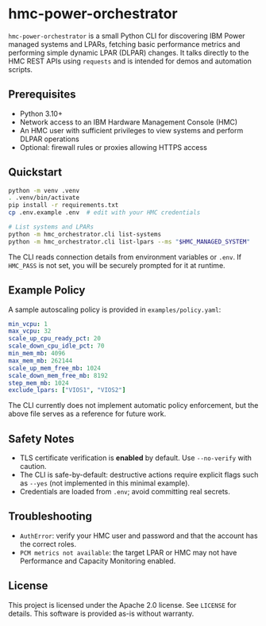 # hmc-power-orchestrator

`hmc-power-orchestrator` is a small Python CLI for discovering IBM Power
managed systems and LPARs, fetching basic performance metrics and performing
simple dynamic LPAR (DLPAR) changes.  It talks directly to the HMC REST APIs
using `requests` and is intended for demos and automation scripts.

## Prerequisites

* Python 3.10+
* Network access to an IBM Hardware Management Console (HMC)
* An HMC user with sufficient privileges to view systems and perform DLPAR
  operations
* Optional: firewall rules or proxies allowing HTTPS access

## Quickstart

```bash
python -m venv .venv
. .venv/bin/activate
pip install -r requirements.txt
cp .env.example .env  # edit with your HMC credentials

# List systems and LPARs
python -m hmc_orchestrator.cli list-systems
python -m hmc_orchestrator.cli list-lpars --ms "$HMC_MANAGED_SYSTEM"
```

The CLI reads connection details from environment variables or `.env`. If
`HMC_PASS` is not set, you will be securely prompted for it at runtime.

## Example Policy

A sample autoscaling policy is provided in `examples/policy.yaml`:

```yaml
min_vcpu: 1
max_vcpu: 32
scale_up_cpu_ready_pct: 20
scale_down_cpu_idle_pct: 70
min_mem_mb: 4096
max_mem_mb: 262144
scale_up_mem_free_mb: 1024
scale_down_mem_free_mb: 8192
step_mem_mb: 1024
exclude_lpars: ["VIOS1", "VIOS2"]
```

The CLI currently does not implement automatic policy enforcement, but the
above file serves as a reference for future work.

## Safety Notes

* TLS certificate verification is **enabled** by default. Use `--no-verify`
  with caution.
* The CLI is safe-by-default: destructive actions require explicit flags such
  as `--yes` (not implemented in this minimal example).
* Credentials are loaded from `.env`; avoid committing real secrets.

## Troubleshooting

* `AuthError`: verify your HMC user and password and that the account has the
  correct roles.
* `PCM metrics not available`: the target LPAR or HMC may not have Performance
  and Capacity Monitoring enabled.

## License

This project is licensed under the Apache 2.0 license.  See `LICENSE` for
details.  This software is provided as-is without warranty.
